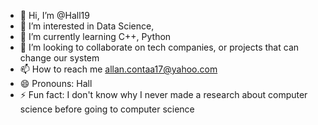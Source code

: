 - 👋 Hi, I’m @Hall19
- 👀 I’m interested in Data Science, 
- 🌱 I’m currently learning C++, Python 
- 💞️ I’m looking to collaborate on tech companies, or projects that can change our system 
- 📫 How to reach me allan.contaa17@yahoo.com
- 😄 Pronouns: Hall
- ⚡ Fun fact: I don't know why I never made a research about computer science before going to computer science 

<!---
Hall19/Hall19 is a ✨ special ✨ repository because its `README.md` (this file) appears on your GitHub profile.
You can click the Preview link to take a look at your changes.
--->

